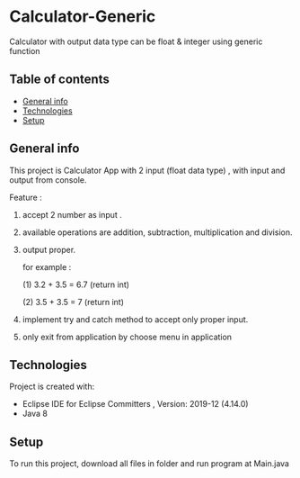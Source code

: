 # Calculator-Generic
Calculator with output data type can be float &amp; integer using generic function

## Table of contents
* [General info](#general-info)
* [Technologies](#technologies)
* [Setup](#setup)

## General info
This project is Calculator App with 2 input (float data type) , with input and output from console.

Feature :
1. accept 2 number as input .
2. available operations are addition, subtraction, multiplication and division.
3. output proper.

   for example : 
   
   	(1) 3.2 + 3.5 = 6.7 (return int)
   
   	(2) 3.5 + 3.5 = 7 (return int)
4. implement try and catch method to accept only proper input.
5. only exit from application by choose menu in application

## Technologies
Project is created with:
* Eclipse IDE for Eclipse Committers , Version: 2019-12 (4.14.0)
* Java 8
	
## Setup
To run this project, download all files in folder and run program at Main.java 


